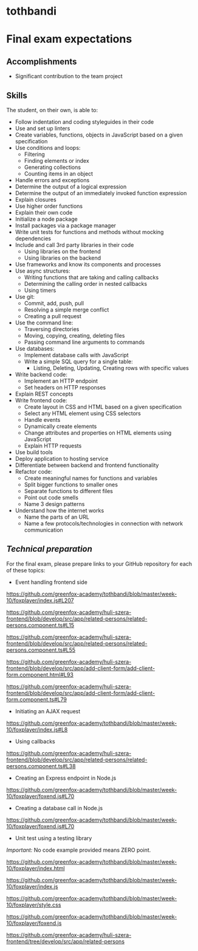 # tothbandi

# Final exam expectations

## Accomplishments

 -  Significant contribution to the team project

## Skills

The student, on their own, is able to:

 -  Follow indentation and coding styleguides in their code
 -  Use and set up linters
 -  Create variables, functions, objects in JavaScript based on a given specification
 -  Use conditions and loops:
     -  Filtering
     -  Finding elements or index
     -  Generating collections
     -  Counting items in an object
 -  Handle errors and exceptions
 -  Determine the output of a logical expression
 -  Determine the output of an immediately invoked function expression
 -  Explain closures
 -  Use higher order functions
 -  Explain their own code
 -  Initialize a node package
 -  Install packages via a package manager
 -  Write unit tests for functions and methods without mocking dependencies
 -  Include and call 3rd party libraries in their code
     -  Using libraries on the frontend
     -  Using libraries on the backend
 -  Use frameworks and know its components and processes
 -  Use async structures:
     -  Writing functions that are taking and calling callbacks
     -  Determining the calling order in nested callbacks
     -  Using timers
 -  Use git:
     -  Commit, add, push, pull
     -  Resolving a simple merge conflict
     -  Creating a pull request
 -  Use the command line:
     -  Traversing directories
     -  Moving, copying, creating, deleting files
     -  Passing command line arguments to commands
 -  Use databases:
     -  Implement database calls with JavaScript
     -  Write a simple SQL query for a single table:
         -  Listing, Deleting, Updating, Creating rows with specific values
 -  Write backend code:
     -  Implement an HTTP endpoint
     -  Set headers on HTTP responses
 -  Explain REST concepts
 -  Write frontend code:
     -  Create layout in CSS and HTML based on a given specification
     -  Select any HTML element using CSS selectors
     -  Handle events
     -  Dynamically create elements
     -  Change attributes and properties on HTML elements using JavaScript
     -  Explain HTTP requests
 -  Use build tools
 -  Deploy application to hosting service
 -  Differentiate between backend and frontend functionality
 -  Refactor code:
     -  Create meaningful names for functions and variables
     -  Split bigger functions to smaller ones
     -  Separate functions to different files
     -  Point out code smells
     -  Name 3 design patterns
 -  Understand how the internet works
     -  Name the parts of an URL
     -  Name a few protocols/technologies in connection with network communication

## *Technical preparation*

For the final exam, please prepare links to your GitHub repository for each of these topics:

- Event handling frontend side

https://github.com/greenfox-academy/tothbandi/blob/master/week-10/foxplayer/index.js#L207

https://github.com/greenfox-academy/huli-szera-frontend/blob/develop/src/app/related-persons/related-persons.component.ts#L15

https://github.com/greenfox-academy/huli-szera-frontend/blob/develop/src/app/related-persons/related-persons.component.ts#L55

https://github.com/greenfox-academy/huli-szera-frontend/blob/develop/src/app/add-client-form/add-client-form.component.html#L93

https://github.com/greenfox-academy/huli-szera-frontend/blob/develop/src/app/add-client-form/add-client-form.component.ts#L79

- Initiating an AJAX request

https://github.com/greenfox-academy/tothbandi/blob/master/week-10/foxplayer/index.js#L8

- Using callbacks

https://github.com/greenfox-academy/huli-szera-frontend/blob/develop/src/app/related-persons/related-persons.component.ts#L38

- Creating an Express endpoint in Node.js

https://github.com/greenfox-academy/tothbandi/blob/master/week-10/foxplayer/foxend.js#L70

- Creating a database call in Node.js

https://github.com/greenfox-academy/tothbandi/blob/master/week-10/foxplayer/foxend.js#L70

- Unit test using a testing library

*Important:* No code example provided means ZERO point.


https://github.com/greenfox-academy/tothbandi/blob/master/week-10/foxplayer/index.html

https://github.com/greenfox-academy/tothbandi/blob/master/week-10/foxplayer/index.js

https://github.com/greenfox-academy/tothbandi/blob/master/week-10/foxplayer/style.css

https://github.com/greenfox-academy/tothbandi/blob/master/week-10/foxplayer/foxend.js

https://github.com/greenfox-academy/huli-szera-frontend/tree/develop/src/app/related-persons
